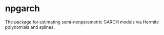 # npgarch
The package for estimating semi-nonparametric GARCH models via Hermite polynomials and splines.
